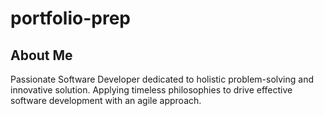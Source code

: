 # portfolio-prep

## About Me

Passionate Software Developer dedicated to holistic problem-solving and innovative solution. Applying timeless philosophies to drive effective software development with an agile approach.